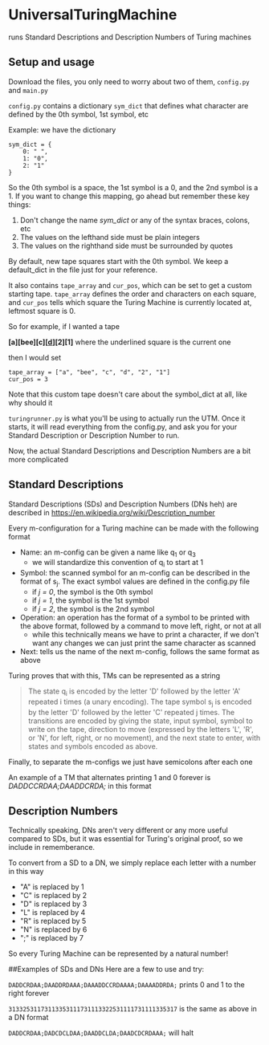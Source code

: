 # UniversalTuringMachine

runs Standard Descriptions and Description Numbers of Turing machines

## Setup and usage
Download the files, you only need to worry about two of them, `config.py` and `main.py`

`config.py` contains a dictionary `sym_dict` that defines what character are 
defined by the 0th symbol, 1st symbol, etc

Example: we have the dictionary
```
sym_dict = {
    0: " ",
    1: "0",
    2: "1"
}
```
So the 0th symbol is a space, the 1st symbol is a 0, and the 2nd symbol is a 1.
If you want to change this mapping, go ahead but remember these key things:
1. Don't change the name *sym_dict* or any of the syntax braces, colons, etc
2. The values on the lefthand side must be plain integers
3. The values on the righthand side must be surrounded by quotes

By default, new tape squares start with the 0th symbol. We keep a default_dict in the file just for your reference.

It also contains `tape_array` and `cur_pos`, which can be set to get a custom
starting tape. `tape_array` defines the order and characters on each square,
and `cur_pos` tells which square the Turing Machine is currently located at,
leftmost square is 0.

So for example, if I wanted a tape 

**[a][bee][c][<ins>d</ins>][2][1]** where the underlined square is the current one

then I would set 
```
tape_array = ["a", "bee", "c", "d", "2", "1"]
cur_pos = 3
```

Note that this custom tape doesn't care about the symbol_dict at all, like why should it

`turingrunner.py` is what you'll be using to actually run the UTM.
Once it starts, it will read everything from the config.py,
and ask you for your Standard Description or Description Number to run.


Now, the actual Standard Descriptions and Description Numbers are a bit more complicated

## Standard Descriptions
Standard Descriptions (SDs) and Description Numbers (DNs heh) are described in 
https://en.wikipedia.org/wiki/Description_number

Every m-configuration for a Turing machine can be made with the following format
- Name: an m-config can be given a name like q<sub>1</sub> or q<sub>3</sub>
   - we will standardize this convention of q<sub>i</sub> to start at 1
- Symbol: the scanned symbol for an m-config can be described in the format of  s<sub>j</sub>. 
The exact symbol values are defined in the config.py file
   - if *j = 0*, the symbol is the 0th symbol
   - if *j = 1*, the symbol is the 1st symbol
   - if *j = 2*, the symbol is the 2nd symbol
- Operation: an operation has the format of a symbol to be printed with the above format, 
followed by a command to move left, right, or not at all
   - while this technically means we have to print a character, if we don't want any changes 
  we can just print the same character as scanned
- Next: tells us the name of the next m-config, follows the same format as above

Turing proves that with this, TMs can be represented as a string
> The state q<sub>i</sub> is encoded by the letter 'D' followed by the letter 'A' repeated i times (a unary encoding).
The tape symbol s<sub>j</sub> is encoded by the letter 'D' followed by the letter 'C' repeated j times.
The transitions are encoded by giving the state, input symbol, symbol to write on the tape, direction to move (expressed by the letters 'L', 'R', or 'N', for left, right, or no movement), and the next state to enter, with states and symbols encoded as above.

Finally, to separate the m-configs we just have semicolons after each one

An example of a TM that alternates printing 1 and 0 forever is *DADDCCRDAA;DAADDCRDA;* in this format

## Description Numbers
Technically speaking, DNs aren't very different or any more useful compared to SDs, 
but it was essential for Turing's original proof, so we include in rememberance.

To convert from a SD to a DN, we simply replace each letter with a number in this way
- "A" is replaced by 1
- "C" is replaced by 2
- "D" is replaced by 3
- "L" is replaced by 4
- "R" is replaced by 5
- "N" is replaced by 6
- ";" is replaced by 7

So every Turing Machine can be represented by a natural number!

##Examples of SDs and DNs
Here are a few to use and try:

`DADDCRDAA;DAADDRDAAA;DAAADDCCRDAAAA;DAAAADDRDA;` prints 0 and 1 to the right forever

`31332531173113353111731113322531111731111335317` is the same as above in a DN format

`DADDCRDAA;DADCDCLDAA;DAADDCLDA;DAADCDCRDAAA;` will halt
